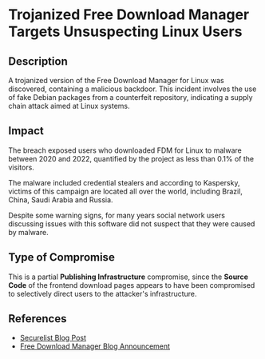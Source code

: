 <!-- cSpell:ignore Kaspersky Securelist -->

# Trojanized Free Download Manager Targets Unsuspecting Linux Users

## Description

A trojanized version of the Free Download Manager for Linux was
discovered, containing a malicious backdoor. This incident involves
the use of fake Debian packages from a counterfeit repository,
indicating a supply chain attack aimed at Linux systems.

## Impact

The breach exposed users who downloaded FDM for Linux to malware
between 2020 and 2022, quantified by the project as less than 0.1%
of the visitors.

The malware included credential stealers and according to Kaspersky,
victims of this campaign are located all over the world, including
Brazil, China, Saudi Arabia and Russia.

Despite some warning signs, for many years social network users
discussing issues with this software did not suspect that they were
caused by malware.

## Type of Compromise

This is a partial **Publishing Infrastructure** compromise, since
the **Source Code** of the frontend download pages appears to have
been compromised to selectively direct users to the attacker's
infrastructure.

## References

- [Securelist Blog Post](https://securelist.com/backdoored-free-download-manager-linux-malware/110465/)
- [Free Download Manager Blog Announcement](https://www.freedownloadmanager.org/blog/?p=664)
